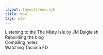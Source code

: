 ```yaml
---
layout: layouts/now.njk
title: Now
tags: now
---
```


Listening to the The Misty Isle by JM Dalgleish   
Rebuilding the blog    
Compiling notes   
Watching Tacoma FD   